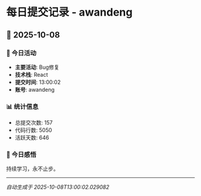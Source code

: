 # 每日提交记录 - awandeng

## 📅 2025-10-08

### 🎯 今日活动
- **主要活动**: Bug修复
- **技术栈**: React
- **提交时间**: 13:00:02
- **账号**: awandeng

### 📊 统计信息
- 总提交次数: 157
- 代码行数: 5050
- 活跃天数: 646

### 💭 今日感悟
持续学习，永不止步。

---
*自动生成于 2025-10-08T13:00:02.029082*

